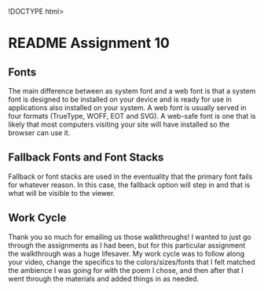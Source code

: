 !DOCTYPE html>

<html>

 <head>


   </head>

<body>

  <h1>README Assignment 10</h1>


  <h2>Fonts</h2>

<p>

The main difference between as system font and a web font is that a system font is designed to be installed on your device and is ready for use in applications also installed on your system.  A web font is usually served in four formats (TrueType, WOFF, EOT and SVG).  A web-safe font is one that is likely that most computers visiting your site will have installed so the browser can use it.

</p>


  <h2>Fallback Fonts and Font Stacks</h2>
Fallback or font stacks are used in the eventuality that the primary font fails for whatever reason.  In this case, the fallback option will step in and that is what will be visible to the viewer.
  <p>

<h2>Work Cycle</h2>

  <p>
Thank you so much for emailing us those walkthroughs!  I wanted to just go through the assignments as I had been, but for this particular assignment the walkthrough was a huge lifesaver.  My work cycle was to follow along your video, change the specifics to the colors/sizes/fonts that I felt matched the ambience I was going for with the poem I chose, and then after that I went through the materials and added things in as needed.

  </p>

</body>


</html>
